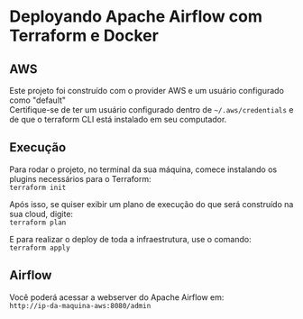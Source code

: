 # Deployando Apache Airflow com Terraform e Docker

## AWS
Este projeto foi construído com o provider AWS e um usuário configurado como "default" <br />
Certifique-se de ter um usuário configurado dentro de `~/.aws/credentials` e de que o terraform CLI está instalado em seu computador.

## Execução
Para rodar o projeto, no terminal da sua máquina, comece instalando os plugins necessários para o Terraform: <br />
`terraform init`

Após isso, se quiser exibir um plano de execução do que será construído na sua cloud, digite: <br />
`terraform plan`

E para realizar o deploy de toda a infraestrutura, use o comando: <br />
`terraform apply`

## Airflow
Você poderá acessar a webserver do Apache Airflow em: <br />
`http://ip-da-maquina-aws:8080/admin`
